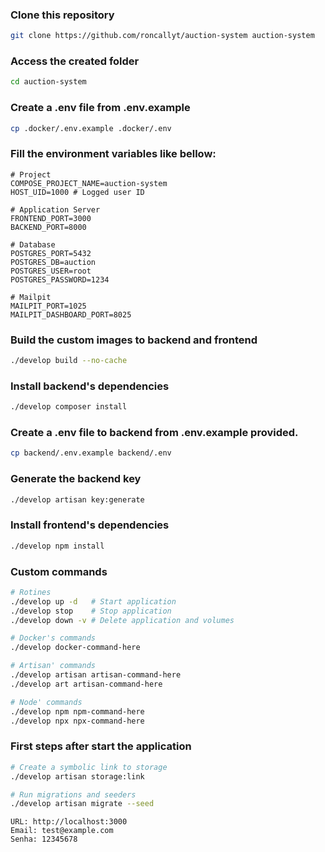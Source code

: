 ### Clone this repository

```bash
git clone https://github.com/roncallyt/auction-system auction-system
```

### Access the created folder

```bash
cd auction-system
```

### Create a .env file from .env.example

```bash
cp .docker/.env.example .docker/.env
```

### Fill the environment variables like bellow:

```text
# Project
COMPOSE_PROJECT_NAME=auction-system
HOST_UID=1000 # Logged user ID

# Application Server
FRONTEND_PORT=3000
BACKEND_PORT=8000

# Database
POSTGRES_PORT=5432
POSTGRES_DB=auction
POSTGRES_USER=root
POSTGRES_PASSWORD=1234

# Mailpit
MAILPIT_PORT=1025
MAILPIT_DASHBOARD_PORT=8025
```

### Build the custom images to backend and frontend

```bash
./develop build --no-cache
```

### Install backend's dependencies

```bash
./develop composer install
```

### Create a .env file to backend from .env.example provided.

```bash
cp backend/.env.example backend/.env
```

### Generate the backend key

```bash
./develop artisan key:generate
```

### Install frontend's dependencies

```bash
./develop npm install
```

### Custom commands

```bash
# Rotines
./develop up -d   # Start application
./develop stop    # Stop application
./develop down -v # Delete application and volumes

# Docker's commands
./develop docker-command-here

# Artisan' commands
./develop artisan artisan-command-here
./develop art artisan-command-here

# Node' commands
./develop npm npm-command-here
./develop npx npx-command-here
```

### First steps after start the application

```bash
# Create a symbolic link to storage
./develop artisan storage:link

# Run migrations and seeders
./develop artisan migrate --seed
```

```text
URL: http://localhost:3000
Email: test@example.com
Senha: 12345678
```
